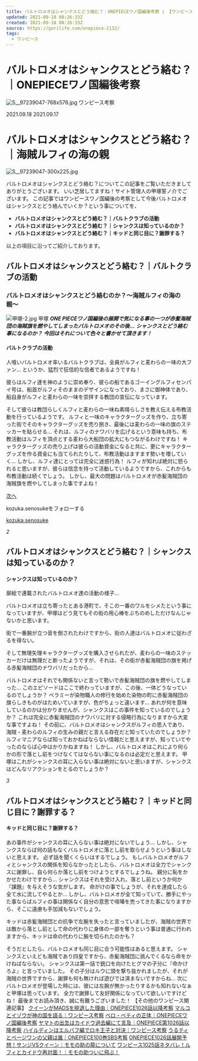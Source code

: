 ```yaml
---
title: バルトロメオはシャンクスとどう絡む？｜ONEPIECEワノ国編後考察 | 【ワンピース考察】甲塚誓ノ介のいい芝居してますね！
updated: 2021-09-18 08:26:33Z
created: 2021-09-18 08:26:33Z
source: https://gorilife.com/onepiece-2132/
tags:
  - ワンピース
---
```


#  バルトロメオはシャンクスとどう絡む？｜ONEPIECEワノ国編後考察

![S__97239047-768x576.jpg](../_resources/S__97239047-768x576.jpg)
ワンピース考察

 2021.09.18 2021.09.17

# バルトロメオはシャンクスとどう絡む？｜海賊ルフィの海の親

![S__97239047-300x225.jpg](../_resources/S__97239047-300x225.jpg)

バルトロメオはシャンクスとどう絡む？についてこの記事をご覧いただきましてありがとうございます。
いい芝居してますね！サイト管理人の甲塚誓ノ介でございます。
この記事ではワンピースワノ国編後の考察として今後バルトロメオはシャンクスとどう絡んでいくか？という事についてを、

- **バルトロメオはシャンクスとどう絡む？｜バルトクラブの活動**
- **バルトロメオはシャンクスとどう絡む？｜シャンクスは知っているのか？**
- **バルトロメオはシャンクスとどう絡む？｜キッドと同じ目に？謝罪する？**

以上の項目に沿ってご紹介しております。

## バルトロメオはシャンクスとどう絡む？｜バルトクラブの活動

### バルトロメオはシャンクスとどう絡むのか？〜海賊ルフィの海の親〜

![甲塚-2.jpg](../_resources/甲塚-2.jpg)
甲塚
***ONE PIECEワノ国編後の展開で気になる事の一つが赤髪海賊団の海賊旗を燃やしてしまったバルトロメオのその後…***
***シャンクスとどう絡む事になるのか？***
***今回はそれについて色々と書かせて頂きます！***

#### バルトクラブの活動

人喰いバルトロメオ率いるバルトクラブは、全員がルフィと麦わらの一味の大ファン…
というか、猛烈で狂信的な信者であるようですね！

彼らはルフィ達を神のように崇め奉り、彼らの船であるゴーイングルフィセンパイ号は、船首がルフィそのままのデザインになっており、まさに御神体であり、船自身がルフィと麦わらの一味を崇拝する教団の宣伝になっています。

そして彼らは教団らしくルフィと麦わらの一味ね素晴らしさを教え伝える布教活動を行っているようです。
ルフィと一味のキャラクターグッズを作り、立ち寄った街でそのキャラクターグッズを売り捌き、最後には麦わらの一味の旗のステッカーを貼らせる…
それは、ルフィのナワバリを広げるという意味も持ち、布教活動はルフィを頂点とする麦わら大船団の拡大にもつながるわけですね！
キャラクターグッズの売り上げは彼らの活動資金になると共に、更にキャラクターグッズを作る資金にも当てられたりして、布教活動はますます勢いを増していく…
しかし、ルフィ達にとっては完全に迷惑行為！
ルフィが知れば絶対に怒られると思いますが、彼らは信念を持って活動しているようですから、これからも布教活動は続くでしょう。
しかし、最大の問題はバルトロメオが赤髪海賊団の海賊旗を燃やしてしまった事ですよね！

[次へ](https://gorilife.com/onepiece-2132/2/)

kozuka.senosukeをフォローする

 [kozuka.senosuke](https://gorilife.com/author/kozuka-senosuke/)

*2*

## バルトロメオはシャンクスとどう絡む？｜シャンクスは知っているのか？

#### シャンクスは知っているのか？

扉絵で連載されたバルトロメオ達の活動の様子…

バルトロメオは立ち寄ったとある港町で、そこの一番のワルをシメたという事になっていますが、甲塚はどう見てもその街の用心棒をぶちのめしただけなんじゃないかと思います。

街で一番腕が立つ音を倒されたわけですから、街の人達はバルトロメオに従わざるを得ない。

そして無理矢理キャラクターグッズを購入させられたが、麦わらの一味のステッカーだけは無理だと断ったようですが、それは、その街が赤髪海賊団の旗を掲げる赤髪海賊団のナワバリだったから…

バルトロメオはそれでも関係ないと言って勢いで赤髪海賊団の旗を燃やしてしまった…
このエピソードはここで終わっていますが、この後、一体どうなっているのでしょうか？
ベラミーが染物職人の修行を始めた染物の町に赤髪海賊団の旗らしきものがはためいていますが、色がちょっと違います…
あれが何を意味しているのかは分かりませんが、シャンクスはこの事件を知っているのでしょうか？
これは完全に赤髪海賊団のナワバリに対する侵略行為になりますから大変な事ですよね！
その前に、バルトロメオはシャンクスがルフィの恩人であり、海賊・麦わらのルフィの生みの親だと言える存在だと知っていたのでしょうか？
ルフィマニアならば知っておかねばならない情報だと思えますが、知っていてやったのならば心中はかりかねますね！
しかし、バルトロメオはこれにより何らかの形で落とし前をつけなくてはならない事になるのは必定だと思えます。
甲塚はこれがシャンクスの耳に入らない事は絶対にないと思いますが、シャンクスはどんなリアクションをとるのでしょうか？

*3*

## バルトロメオはシャンクスとどう絡む？｜キッドと同じ目に？謝罪する？

#### キッドと同じ目に？謝罪する？

あの事件がシャンクスの耳に入らない事は絶対にないでしょう…
しかし、シャンクスならば何の話もなくバルトロメオに落とし前を取らせようという事はしないと思えます。
必ず話を聞くくらいはするでしょう。
もしバルトロメオがルフィとシャンクスの関係を知らなかったとしたら、バルトロメオは全力でシャンクスに謝罪し、自ら何らか落とし前をつけようとするでしょうね。
親分に恥をかかせたわけですから…
シャンクスはそれを受け入れ、落とし前というか何か『課題』を与えそうな気がします。
命がけの事でしょうが、それを達成したら全て水に流してやるとか…
しかし、バルトロメオが全て知っていて、勝手にやった事ならばルフィの事は関係なく自分の意思で喧嘩を売ってきた事になりますから、そこに遠慮も手加減もないでしょう。

キッドは赤髪海賊団との抗争で左腕を失ったと言っていましたが、海賊の世界では敵から落とし前として命の代わりに身体の一部を奪うという事は普通に行われますから、キッドは命の代わりに腕を切られたのかも？

そうだとしたら、バルトロメオも同じ目に合う可能性はあると思えます。
シャンクスといえども海賊であり四皇ですから、赤髪海賊団に挑んでくるなら命をかけねばならない。
シャンクスは第一話で銃口を向けたヒグマの子分に『命かけろよ』と言っていました。
その子分はルウに頭を撃ち抜かれましたが、それが海賊の世界ですから、謝罪も何も無ければ遊びでは済まないですからね…
次にバルトロメオが登場した時には、彼には左腕が無かったりするかも知れないなぁと甲塚は思っています。
全力で謝罪して友好関係になっていて欲しいですけどね！
最後までお読み頂き、誠に有難うございました！
【その他のワンピース関連記事】
[クイーンがMADSを脱退した理由｜ONEPIECE1026話以降考察](https://gorilife.com/onepiece-2134/)
[マルコとイゾウが神の国を語る｜ワンピース考察](https://gorilife.com/onepiece-2133/)
[ベロ・ベティの正体｜ONEPIECEワノ国編後考察](https://gorilife.com/onepiece-2131/)
[ヤマトの出生はカイドウ過去編にて言及｜ONEPIECE第1026話以降考察](https://gorilife.com/onepiece-2130/)
[ハイルディンはエルバフ編でロキ王子と対決｜ワンピース考察](https://gorilife.com/onepiece-2129/)
[うるティとページワンの父親は誰｜ONEPIECE100巻SBS考察](https://gorilife.com/onepiece-2128/)
[ONEPIECE1026話展開予想！サンジVSクイーン｜モモの助の龍について](https://gorilife.com/onepiece-2127/)
[ワンピース1025話ネタバレ！ルフィとカイドウ再対面！｜モモの助ついに飛ぶ！](https://gorilife.com/onepiece-2117/)